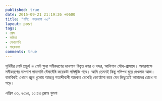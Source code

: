 ```yaml
---
published: true
date: 2015-09-21 21:19:26 +0600
title: "গলি: শহরনামা ০৩"
layout: post
tags:
- প্রেম
- কবিতা
- লেখালেখি
- শহরনামা
comments: true
---
```

পৃথিবীর মোট প্রাচুর্য = মোট ক্ষুধা
সমীকরণের ডানপাশ বিস্তৃত
নগর ও বন্দর, আলিশান সৌধ-প্রাসাদে।
অপরপক্ষে সমীকরণের বামপাশ
গাদাগাদি ঘেঁষাঘেঁষি কয়েকটা গলিঘুঁজি পথে।
আমি তেমনই কিছু গলিপথ ঘুরে দেখলাম আজ।
বাস্তবিকই এখানে প্রচুর ধুলোয় আচ্ছন্ন
শতাব্দীব্যপী অন্ধকার রেখেছি কোণঠাসা করে
যেন কিছুতেই আমাদের চোখে না পড়ে।

এপ্রিল ০৩, ২০১৫, ১০:৫৩ pm
খুলনা

